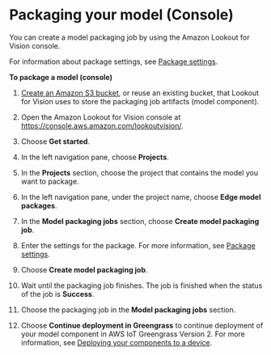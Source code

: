 # Packaging your model \(Console\)<a name="package-job-console"></a>

You can create a model packaging job by using the Amazon Lookout for Vision console\.

For information about package settings, see [Package settings](package-settings.md)\.

**To package a model \(console\)**

1. [Create an Amazon S3 bucket](https://docs.aws.amazon.com/AmazonS3/latest/userguide/create-bucket-overview.html), or reuse an existing bucket, that Lookout for Vision uses to store the packaging job artifacts \(model component\)\. 

1. Open the Amazon Lookout for Vision console at [ https://console\.aws\.amazon\.com/lookoutvision/]( https://console.aws.amazon.com/lookoutvision/)\.

1. Choose **Get started**\. 

1. In the left navigation pane, choose **Projects**\.

1. In the **Projects** section, choose the project that contains the model you want to package\.

1. In the left navigation pane, under the project name, choose **Edge model packages**\.

1. In the **Model packaging jobs** section, choose **Create model packaging job**\.

1. Enter the settings for the package\. For more information, see [Package settings](package-settings.md)\.

1. Choose **Create model packaging job**\.

1. Wait until the packaging job finishes\. The job is finished when the status of the job is **Success**\.

1. Choose the packaging job in the **Model packaging jobs** section\.

1. Choose **Continue deployment in Greengrass** to continue deployment of your model component in AWS IoT Greengrass Version 2\. For more information, see [Deploying your components to a device](device-deploy-components.md)\.